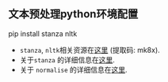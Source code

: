 
## 文本预处理python环境配置

pip install stanza nltk 
- `stanza`, `nltk`相关资源在[这里](https://pan.baidu.com/s/1UwT6P6lOlhH2OV-hzQAKWw) (提取码: mk8x).
- 关于`stanza` 的详细信息在[这里](https://github.com/stanfordnlp/stanza).
- 关于 `normalise` 的详细信息在[这里](https://github.com/EFord36/normalise).
